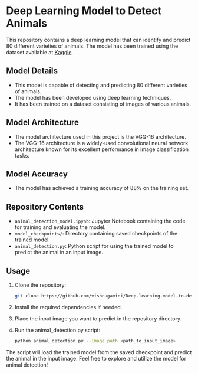 # Deep Learning Model to Detect Animals

This repository contains a deep learning model that can identify and predict 80 different varieties of animals. The model has been trained using the dataset available at [Kaggle](https://www.kaggle.com/datasets/antoreepjana/animals-detection-images-dataset).

## Model Details

- This model is capable of detecting and predicting 80 different varieties of animals.
- The model has been developed using deep learning techniques.
- It has been trained on a dataset consisting of images of various animals.


## Model Architecture

- The model architecture used in this project is the VGG-16 architecture.
- The VGG-16 architecture is a widely-used convolutional neural network architecture known for its excellent performance in image classification tasks.

## Model Accuracy

- The model has achieved a training accuracy of 88% on the training set.

## Repository Contents

- `animal_detection_model.ipynb`: Jupyter Notebook containing the code for training and evaluating the model.
- `model_checkpoints/`: Directory containing saved checkpoints of the trained model.
- `animal_detection.py`: Python script for using the trained model to predict the animal in an input image.

## Usage

1. Clone the repository:
   ```bash
   git clone https://github.com/vishnugamini/Deep-learning-model-to-detect-animals.git
   
2. Install the required dependencies if needed.

3. Place the input image you want to predict in the repository directory.

4. Run the animal_detection.py script:
   ```bash
   python animal_detection.py --image_path <path_to_input_image>
  The script will load the trained model from the saved checkpoint and predict the animal in the input image.
  Feel free to explore and utilize the model for animal detection!
